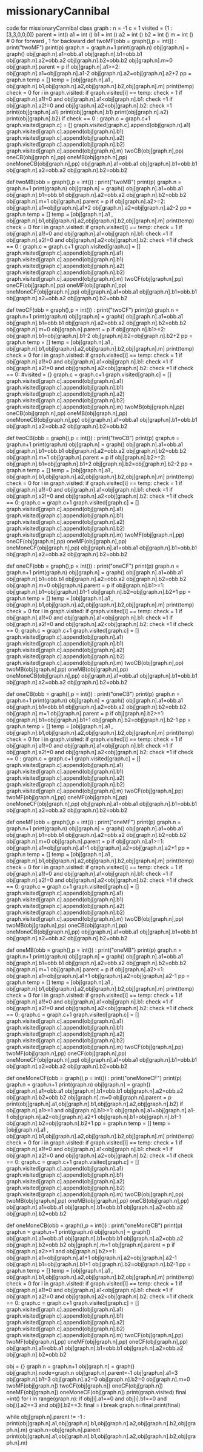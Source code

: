 # missionaryCannibal
code for missionaryCannibal
class graph :
    n = -1
    c = 1
    visited = {1 : [3,3,0,0,0]}
    parent = int()
    a1 = int ()
    b1 = int ()
    a2 = int ()
    b2 = int ()
    m = int () 
    # 0 for forward , 1 for backward
def twoMF(obb = graph(),p = int()) :
    print("twoMF")
    print(p)
    graph.n = graph.n+1
    print(graph.n)
    obj[graph.n] = graph()
    obj[graph.n].a1=obb.a1
    obj[graph.n].b1=obb.b1
    obj[graph.n].a2=obb.a2
    obj[graph.n].b2=obb.b2
    obj[graph.n].m=0
    obj[graph.n].parent = p
    if obj[graph.n].a1>=2:
        obj[graph.n].a1=obj[graph.n].a1-2
        obj[graph.n].a2=obj[graph.n].a2+2
        pp = graph.n
        temp = []
        temp = [obj[graph.n].a1 , obj[graph.n].b1,obj[graph.n].a2,obj[graph.n].b2,obj[graph.n].m]
        print(temp)
        check = 0
        for i in graph.visited:
            if graph.visited[i] == temp:
                check = 1
        if obj[graph.n].a1!=0 and  obj[graph.n].a1<obj[graph.n].b1:
            check =1
        if obj[graph.n].a2!=0 and  obj[graph.n].a2<obj[graph.n].b2:
            check =1
        print(obj[graph.n].a1)
        print(obj[graph.n].b1)
        print(obj[graph.n].a2)
        print(obj[graph.n].b2)
        if check == 0  :
            graph.c = graph.c+1
            graph.visited[graph.c] = []
            graph.visited[graph.c].append(obj[graph.n].a1)
            graph.visited[graph.c].append(obj[graph.n].b1)
            graph.visited[graph.c].append(obj[graph.n].a2)
            graph.visited[graph.c].append(obj[graph.n].b2)
            graph.visited[graph.c].append(obj[graph.n].m)
            twoCB(obj[graph.n],pp)
            oneCB(obj[graph.n],pp)
            oneMB(obj[graph.n],pp)
            oneMoneCB(obj[graph.n],pp)
    obj[graph.n].a1=obb.a1
    obj[graph.n].b1=obb.b1
    obj[graph.n].a2=obb.a2
    obj[graph.n].b2=obb.b2
        
        
def twoMB(obb = graph(),p = int()) :
    print("twoMB")
    print(p)
    graph.n = graph.n+1
    print(graph.n)
    obj[graph.n] = graph()
    obj[graph.n].a1=obb.a1
    obj[graph.n].b1=obb.b1
    obj[graph.n].a2=obb.a2
    obj[graph.n].b2=obb.b2
    obj[graph.n].m=1
    obj[graph.n].parent = p
    if obj[graph.n].a2>=2:
        obj[graph.n].a1=obj[graph.n].a1+2
        obj[graph.n].a2=obj[graph.n].a2-2
        pp = graph.n
        temp = []
        temp = [obj[graph.n].a1 , obj[graph.n].b1,obj[graph.n].a2,obj[graph.n].b2,obj[graph.n].m]
        print(temp)
        check = 0
        for i in graph.visited:
            if graph.visited[i] == temp:
                check = 1
        if obj[graph.n].a1!=0 and  obj[graph.n].a1<obj[graph.n].b1:
            check =1
        if obj[graph.n].a2!=0 and  obj[graph.n].a2<obj[graph.n].b2:
            check =1
        if check == 0 :
            graph.c = graph.c+1
            graph.visited[graph.c] = []
            graph.visited[graph.c].append(obj[graph.n].a1)
            graph.visited[graph.c].append(obj[graph.n].b1)
            graph.visited[graph.c].append(obj[graph.n].a2)
            graph.visited[graph.c].append(obj[graph.n].b2)
            graph.visited[graph.c].append(obj[graph.n].m)
            twoCF(obj[graph.n],pp)
            oneCF(obj[graph.n],pp)
            oneMF(obj[graph.n],pp)
            oneMoneCF(obj[graph.n],pp)
    obj[graph.n].a1=obb.a1
    obj[graph.n].b1=obb.b1
    obj[graph.n].a2=obb.a2
    obj[graph.n].b2=obb.b2

def twoCF(obb = graph(),p = int()) :
    print("twoCF")
    print(p)
    graph.n = graph.n+1
    print(graph.n)
    obj[graph.n] = graph()
    obj[graph.n].a1=obb.a1
    obj[graph.n].b1=obb.b1
    obj[graph.n].a2=obb.a2
    obj[graph.n].b2=obb.b2
    obj[graph.n].m=0
    obj[graph.n].parent = p
    if obj[graph.n].b1>=2:
        obj[graph.n].b1=obj[graph.n].b1-2
        obj[graph.n].b2=obj[graph.n].b2+2
        pp = graph.n
        temp = []
        temp = [obj[graph.n].a1 , obj[graph.n].b1,obj[graph.n].a2,obj[graph.n].b2,obj[graph.n].m]
        print(temp)
        check = 0
        for i in graph.visited:
            if graph.visited[i] == temp:
                check = 1
        if obj[graph.n].a1!=0 and  obj[graph.n].a1<obj[graph.n].b1:
            check =1
        if obj[graph.n].a2!=0 and  obj[graph.n].a2<obj[graph.n].b2:
            check =1
        if check == 0:
            #visited = {}
            graph.c = graph.c+1
            graph.visited[graph.c] = []
            graph.visited[graph.c].append(obj[graph.n].a1)
            graph.visited[graph.c].append(obj[graph.n].b1)
            graph.visited[graph.c].append(obj[graph.n].a2)
            graph.visited[graph.c].append(obj[graph.n].b2)
            graph.visited[graph.c].append(obj[graph.n].m)
            twoMB(obj[graph.n],pp)
            oneCB(obj[graph.n],pp)
            oneMB(obj[graph.n],pp)
            oneMoneCB(obj[graph.n],pp)
    obj[graph.n].a1=obb.a1
    obj[graph.n].b1=obb.b1
    obj[graph.n].a2=obb.a2
    obj[graph.n].b2=obb.b2

def twoCB(obb = graph(),p = int()) :
    print("twoCB")
    print(p)
    graph.n = graph.n+1
    print(graph.n)
    obj[graph.n] = graph()
    obj[graph.n].a1=obb.a1
    obj[graph.n].b1=obb.b1
    obj[graph.n].a2=obb.a2
    obj[graph.n].b2=obb.b2
    obj[graph.n].m=1
    obj[graph.n].parent = p
    if obj[graph.n].b2>=2:
        obj[graph.n].b1=obj[graph.n].b1+2
        obj[graph.n].b2=obj[graph.n].b2-2
        pp = graph.n
        temp = []
        temp = [obj[graph.n].a1 , obj[graph.n].b1,obj[graph.n].a2,obj[graph.n].b2,obj[graph.n].m]
        print(temp)
        check = 0
        for i in graph.visited:
            if graph.visited[i] == temp:
                check = 1
        if obj[graph.n].a1!=0 and  obj[graph.n].a1<obj[graph.n].b1:
            check =1
        if obj[graph.n].a2!=0 and  obj[graph.n].a2<obj[graph.n].b2:
            check =1
        if check == 0:
            graph.c = graph.c+1
            graph.visited[graph.c] = []
            graph.visited[graph.c].append(obj[graph.n].a1)
            graph.visited[graph.c].append(obj[graph.n].b1)
            graph.visited[graph.c].append(obj[graph.n].a2)
            graph.visited[graph.c].append(obj[graph.n].b2)
            graph.visited[graph.c].append(obj[graph.n].m)
            twoMF(obj[graph.n],pp)
            oneCF(obj[graph.n],pp)
            oneMF(obj[graph.n],pp)
            oneMoneCF(obj[graph.n],pp)
    obj[graph.n].a1=obb.a1
    obj[graph.n].b1=obb.b1
    obj[graph.n].a2=obb.a2
    obj[graph.n].b2=obb.b2


def oneCF(obb = graph(),p = int()) :
    print("oneCF")
    print(p)
    graph.n = graph.n+1
    print(graph.n)
    obj[graph.n] = graph()
    obj[graph.n].a1=obb.a1
    obj[graph.n].b1=obb.b1
    obj[graph.n].a2=obb.a2
    obj[graph.n].b2=obb.b2
    obj[graph.n].m=0
    obj[graph.n].parent = p
    if obj[graph.n].b1>=1:
        obj[graph.n].b1=obj[graph.n].b1-1
        obj[graph.n].b2=obj[graph.n].b2+1
        pp = graph.n
        temp = []
        temp = [obj[graph.n].a1 , obj[graph.n].b1,obj[graph.n].a2,obj[graph.n].b2,obj[graph.n].m]
        print(temp)
        check = 0
        for i in graph.visited:
            if graph.visited[i] == temp:
                check = 1
        if obj[graph.n].a1!=0 and  obj[graph.n].a1<obj[graph.n].b1:
            check =1
        if obj[graph.n].a2!=0 and  obj[graph.n].a2<obj[graph.n].b2:
            check =1
        if check == 0:
            graph.c = graph.c+1
            graph.visited[graph.c] = []
            graph.visited[graph.c].append(obj[graph.n].a1)
            graph.visited[graph.c].append(obj[graph.n].b1)
            graph.visited[graph.c].append(obj[graph.n].a2)
            graph.visited[graph.c].append(obj[graph.n].b2)
            graph.visited[graph.c].append(obj[graph.n].m)
            twoCB(obj[graph.n],pp)
            twoMB(obj[graph.n],pp)
            oneMB(obj[graph.n],pp)
            oneMoneCB(obj[graph.n],pp)
    obj[graph.n].a1=obb.a1
    obj[graph.n].b1=obb.b1
    obj[graph.n].a2=obb.a2
    obj[graph.n].b2=obb.b2


def oneCB(obb = graph(),p = int()) :
    print("oneCB")
    print(p)
    graph.n = graph.n+1
    print(graph.n)
    obj[graph.n] = graph()
    obj[graph.n].a1=obb.a1
    obj[graph.n].b1=obb.b1
    obj[graph.n].a2=obb.a2
    obj[graph.n].b2=obb.b2
    obj[graph.n].m=1
    obj[graph.n].parent = p
    if obj[graph.n].b2>=1:
        obj[graph.n].b1=obj[graph.n].b1+1
        obj[graph.n].b2=obj[graph.n].b2-1
        pp = graph.n
        temp = []
        temp = [obj[graph.n].a1 , obj[graph.n].b1,obj[graph.n].a2,obj[graph.n].b2,obj[graph.n].m]
        print(temp)
        check = 0
        for i in graph.visited:
            if graph.visited[i] == temp:
                check = 1
        if obj[graph.n].a1!=0 and  obj[graph.n].a1<obj[graph.n].b1:
            check =1
        if obj[graph.n].a2!=0 and  obj[graph.n].a2<obj[graph.n].b2:
            check =1
        if check == 0 :
            graph.c = graph.c+1
            graph.visited[graph.c] = []
            graph.visited[graph.c].append(obj[graph.n].a1)
            graph.visited[graph.c].append(obj[graph.n].b1)
            graph.visited[graph.c].append(obj[graph.n].a2)
            graph.visited[graph.c].append(obj[graph.n].b2)
            graph.visited[graph.c].append(obj[graph.n].m)
            twoCF(obj[graph.n],pp)
            twoMF(obj[graph.n],pp)
            oneMF(obj[graph.n],pp)
            oneMoneCF(obj[graph.n],pp)
    obj[graph.n].a1=obb.a1
    obj[graph.n].b1=obb.b1
    obj[graph.n].a2=obb.a2
    obj[graph.n].b2=obb.b2

def oneMF(obb = graph(),p = int()) :
    print("oneMF")
    print(p)
    graph.n = graph.n+1
    print(graph.n)
    obj[graph.n] = graph()
    obj[graph.n].a1=obb.a1
    obj[graph.n].b1=obb.b1
    obj[graph.n].a2=obb.a2
    obj[graph.n].b2=obb.b2
    obj[graph.n].m=0
    obj[graph.n].parent = p
    if obj[graph.n].a1>=1:
        obj[graph.n].a1=obj[graph.n].a1-1
        obj[graph.n].a2=obj[graph.n].a2+1
        pp = graph.n
        temp = []
        temp = [obj[graph.n].a1 , obj[graph.n].b1,obj[graph.n].a2,obj[graph.n].b2,obj[graph.n].m]
        print(temp)
        check = 0
        for i in graph.visited:
            if graph.visited[i] == temp:
                check = 1
        if obj[graph.n].a1!=0 and  obj[graph.n].a1<obj[graph.n].b1:
            check =1
        if obj[graph.n].a2!=0 and  obj[graph.n].a2<obj[graph.n].b2:
            check =1
        if check == 0:
            graph.c = graph.c+1
            graph.visited[graph.c] = []
            graph.visited[graph.c].append(obj[graph.n].a1)
            graph.visited[graph.c].append(obj[graph.n].b1)
            graph.visited[graph.c].append(obj[graph.n].a2)
            graph.visited[graph.c].append(obj[graph.n].b2)
            graph.visited[graph.c].append(obj[graph.n].m)
            twoCB(obj[graph.n],pp)
            twoMB(obj[graph.n],pp)
            oneCB(obj[graph.n],pp)
            oneMoneCB(obj[graph.n],pp)
    obj[graph.n].a1=obb.a1
    obj[graph.n].b1=obb.b1
    obj[graph.n].a2=obb.a2
    obj[graph.n].b2=obb.b2

def oneMB(obb = graph(),p = int()) :
    print("oneMB")
    print(p)
    graph.n = graph.n+1
    print(graph.n)
    obj[graph.n] = graph()
    obj[graph.n].a1=obb.a1
    obj[graph.n].b1=obb.b1
    obj[graph.n].a2=obb.a2
    obj[graph.n].b2=obb.b2
    obj[graph.n].m=1
    obj[graph.n].parent = p
    if obj[graph.n].a2>=1:
        obj[graph.n].a1=obj[graph.n].a1+1
        obj[graph.n].a2=obj[graph.n].a2-1
        pp = graph.n
        temp = []
        temp = [obj[graph.n].a1 , obj[graph.n].b1,obj[graph.n].a2,obj[graph.n].b2,obj[graph.n].m]
        print(temp)
        check = 0
        for i in graph.visited:
            if graph.visited[i] == temp:
                check = 1
        if obj[graph.n].a1!=0 and  obj[graph.n].a1<obj[graph.n].b1:
            check =1
        if obj[graph.n].a2!=0 and  obj[graph.n].a2<obj[graph.n].b2:
            check =1
        if check == 0:
            graph.c = graph.c+1
            graph.visited[graph.c] = []
            graph.visited[graph.c].append(obj[graph.n].a1)
            graph.visited[graph.c].append(obj[graph.n].b1)
            graph.visited[graph.c].append(obj[graph.n].a2)
            graph.visited[graph.c].append(obj[graph.n].b2)
            graph.visited[graph.c].append(obj[graph.n].m)
            twoCF(obj[graph.n],pp)
            twoMF(obj[graph.n],pp)
            oneCF(obj[graph.n],pp)
            oneMoneCF(obj[graph.n],pp)
    obj[graph.n].a1=obb.a1
    obj[graph.n].b1=obb.b1
    obj[graph.n].a2=obb.a2
    obj[graph.n].b2=obb.b2

def oneMoneCF(obb = graph(),p = int()) :
    print("oneMoneCF")
    print(p)
    graph.n = graph.n+1
    print(graph.n)
    obj[graph.n] = graph()
    obj[graph.n].a1=obb.a1
    obj[graph.n].b1=obb.b1
    obj[graph.n].a2=obb.a2
    obj[graph.n].b2=obb.b2
    obj[graph.n].m=0
    obj[graph.n].parent = p
    print(obj[graph.n].a1,obj[graph.n].b1,obj[graph.n].a2,obj[graph.n].b2)
    if obj[graph.n].a1>=1 and obj[graph.n].b1>=1:
        obj[graph.n].a1=obj[graph.n].a1-1
        obj[graph.n].a2=obj[graph.n].a2+1
        obj[graph.n].b1=obj[graph.n].b1-1
        obj[graph.n].b2=obj[graph.n].b2+1
        pp = graph.n
        temp = []
        temp = [obj[graph.n].a1 , obj[graph.n].b1,obj[graph.n].a2,obj[graph.n].b2,obj[graph.n].m]
        print(temp)
        check = 0
        for i in graph.visited:
            if graph.visited[i] == temp:
                check = 1
        if obj[graph.n].a1!=0 and  obj[graph.n].a1<obj[graph.n].b1:
            check =1
        if obj[graph.n].a2!=0 and  obj[graph.n].a2<obj[graph.n].b2:
            check =1
        if check == 0:
            graph.c = graph.c+1
            graph.visited[graph.c] = []
            graph.visited[graph.c].append(obj[graph.n].a1)
            graph.visited[graph.c].append(obj[graph.n].b1)
            graph.visited[graph.c].append(obj[graph.n].a2)
            graph.visited[graph.c].append(obj[graph.n].b2)
            graph.visited[graph.c].append(obj[graph.n].m)
            twoCB(obj[graph.n],pp)
            twoMB(obj[graph.n],pp)
            oneMB(obj[graph.n],pp)
            oneCB(obj[graph.n],pp)
    obj[graph.n].a1=obb.a1
    obj[graph.n].b1=obb.b1
    obj[graph.n].a2=obb.a2
    obj[graph.n].b2=obb.b2
        
def oneMoneCB(obb = graph(),p = int()) :
    print("oneMoneCB")
    print(p)
    graph.n = graph.n+1
    print(graph.n)
    obj[graph.n] = graph()
    obj[graph.n].a1=obb.a1
    obj[graph.n].b1=obb.b1
    obj[graph.n].a2=obb.a2
    obj[graph.n].b2=obb.b2
    obj[graph.n].m=1
    obj[graph.n].parent = p
    if obj[graph.n].a2>=1 and obj[graph.n].b2>=1:
        obj[graph.n].a1=obj[graph.n].a1+1
        obj[graph.n].a2=obj[graph.n].a2-1
        obj[graph.n].b1=obj[graph.n].b1+1
        obj[graph.n].b2=obj[graph.n].b2-1
        pp = graph.n
        temp = []
        temp = [obj[graph.n].a1 , obj[graph.n].b1,obj[graph.n].a2,obj[graph.n].b2,obj[graph.n].m]
        print(temp)
        check = 0
        for i in graph.visited:
            if graph.visited[i] == temp:
                check = 1
        if obj[graph.n].a1!=0 and  obj[graph.n].a1<obj[graph.n].b1:
            check =1
        if obj[graph.n].a2!=0 and  obj[graph.n].a2<obj[graph.n].b2:
            check =1
        if check == 0:
            graph.c = graph.c+1
            graph.visited[graph.c] = []
            graph.visited[graph.c].append(obj[graph.n].a1)
            graph.visited[graph.c].append(obj[graph.n].b1)
            graph.visited[graph.c].append(obj[graph.n].a2)
            graph.visited[graph.c].append(obj[graph.n].b2)
            graph.visited[graph.c].append(obj[graph.n].m)
            twoCF(obj[graph.n],pp)
            twoMF(obj[graph.n],pp)
            oneMF(obj[graph.n],pp)
            oneCF(obj[graph.n],pp)
    obj[graph.n].a1=obb.a1
    obj[graph.n].b1=obb.b1
    obj[graph.n].a2=obb.a2
    obj[graph.n].b2=obb.b2

obj = {}
graph.n = graph.n+1
obj[graph.n] = graph()
obj[graph.n].node=graph.n
obj[graph.n].parent=-1
obj[graph.n].a1=3
obj[graph.n].b1=3
obj[graph.n].a2=0
obj[graph.n].b2=0
obj[graph.n].m=0
twoMF(obj[graph.n])
twoCF(obj[graph.n])
oneCF(obj[graph.n])
oneMF(obj[graph.n])
oneMoneCF(obj[graph.n])
print(graph.visited)
final =int()
for i in range(graph.n):
    if obj[i].a1==0 and obj[i].b1==0 and obj[i].a2==3 and obj[i].b2==3:
        final = i
        break
graph.n=final
print(final)

while obj[graph.n].parent != -1 :
    print(obj[graph.n].a1,obj[graph.n].b1,obj[graph.n].a2,obj[graph.n].b2,obj[graph.n].m)
    graph.n=obj[graph.n].parent
print(obj[graph.n].a1,obj[graph.n].b1,obj[graph.n].a2,obj[graph.n].b2,obj[graph.n].m)

